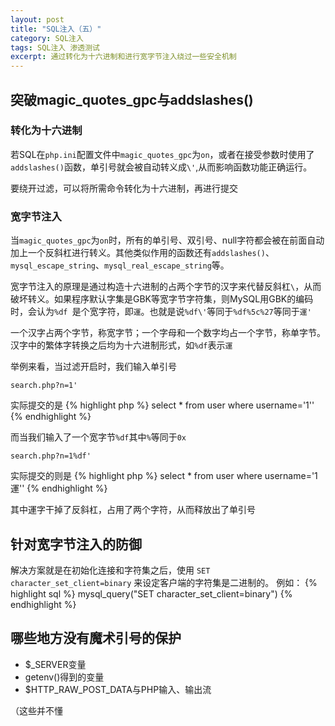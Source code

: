 ```yaml
---
layout: post
title: "SQL注入（五）"
category: SQL注入
tags: SQL注入 渗透测试
excerpt: 通过转化为十六进制和进行宽字节注入绕过一些安全机制
---
```


## 突破magic_quotes_gpc与addslashes()

### 转化为十六进制

若SQL在`php.ini`配置文件中`magic_quotes_gpc`为`on`，或者在接受参数时使用了`addslashes()`函数，单引号就会被自动转义成`\'`,从而影响函数功能正确运行。

要绕开过滤，可以将所需命令转化为十六进制，再进行提交

### 宽字节注入

当`magic_quotes_gpc`为`on`时，所有的单引号、双引号、null字符都会被在前面自动加上一个反斜杠进行转义。其他类似作用的函数还有`addslashes()`、`mysql_escape_string`、`mysql_real_escape_string`等。

宽字节注入的原理是通过构造十六进制的占两个字节的汉字来代替反斜杠`\`，从而破坏转义。如果程序默认字集是GBK等宽字节字符集，则MySQL用GBK的编码时，会认为`%df
`是个宽字符，即`運`。也就是说`%df\'`等同于`%df%5c%27`等同于`運'`

一个汉字占两个字节，称宽字节；一个字母和一个数字均占一个字节，称单字节。汉字中的繁体字转换之后均为十六进制形式，如`%df`表示`運`

举例来看，当过滤开启时，我们输入单引号

`search.php?n=1'`

实际提交的是
{% highlight php %}
select * from user where username='1\''
{% endhighlight %}

而当我们输入了一个宽字节`%df`其中`%`等同于`0x`

`search.php?n=1%df'`

实际提交的则是
{% highlight php %}
select * from user where username='1運''
{% endhighlight %}

其中運字干掉了反斜杠，占用了两个字符，从而释放出了单引号

## 针对宽字节注入的防御

解决方案就是在初始化连接和字符集之后，使用 `SET character_set_client=binary` 来设定客户端的字符集是二进制的。
例如：
{% highlight sql %}
mysql_query("SET character_set_client=binary")
{% endhighlight %}

## 哪些地方没有魔术引号的保护

* $_SERVER变量
* getenv()得到的变量
* $HTTP_RAW_POST_DATA与PHP输入、输出流

（这些并不懂